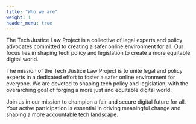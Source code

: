 ```yaml
---
title: "Who we are"
weight: 1
header_menu: true
---
```


The Tech Justice Law Project is a collective of legal experts and policy advocates committed to creating a safer online environment for all. Our focus lies in shaping tech policy and legislation to create a more equitable digital world.  

The mission of the Tech Justice Law Project is to unite legal and policy experts in a dedicated effort to foster a safer online environment for everyone. We are devoted to shaping tech policy and legislation, with the overarching goal of forging a more just and equitable digital world. 

Join us in our mission to champion a fair and secure digital future for all. Your active participation is essential in driving meaningful change and shaping a more accountable tech landscape. 
